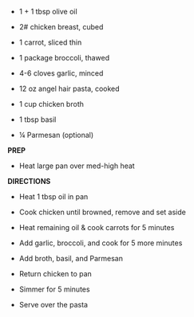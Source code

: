 -   1 + 1 tbsp olive oil

-   2# chicken breast, cubed

-   1 carrot, sliced thin

-   1 package broccoli, thawed

-   4-6 cloves garlic, minced

-   12 oz angel hair pasta, cooked

-   1 cup chicken broth

-   1 tbsp basil

-   ¼ Parmesan (optional)

**PREP**

-   Heat large pan over med-high heat

**DIRECTIONS**

-   Heat 1 tbsp oil in pan

-   Cook chicken until browned, remove and set aside

-   Heat remaining oil & cook carrots for 5 minutes

-   Add garlic, broccoli, and cook for 5 more minutes

-   Add broth, basil, and Parmesan

-   Return chicken to pan

-   Simmer for 5 minutes

-   Serve over the pasta
